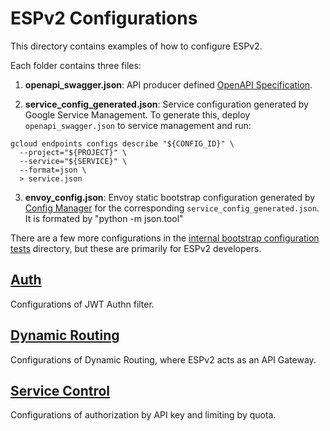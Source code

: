 # ESPv2 Configurations

This directory contains examples of how to configure ESPv2.

Each folder contains three files:

1. **openapi_swagger.json**:  API producer defined [OpenAPI Specification](https://github.com/OAI/OpenAPI-Specification).

2. **service_config_generated.json**: Service configuration generated by Google Service Management.
To generate this, deploy `openapi_swagger.json` to service management and run:

```shell script
gcloud endpoints configs describe "${CONFIG_ID}" \
  --project="${PROJECT}" \
  --service="${SERVICE}" \
  --format=json \
  > service.json
```

3. **envoy_config.json**: Envoy static bootstrap configuration generated by [Config Manager](../src/go/README.md)
for the corresponding `service_config_generated.json`.  It is formated by "python -m json.tool"

There are a few more configurations in the [internal bootstrap configuration tests](../src/go/bootstrap/static/testdata/README.md) directory,
but these are primarily for ESPv2 developers.

## [Auth](auth)

Configurations of JWT Authn filter.

## [Dynamic Routing](dynamic_routing)

Configurations of Dynamic Routing, where ESPv2 acts as an API Gateway.

## [Service Control](service_control)

Configurations of authorization by API key and limiting by quota.